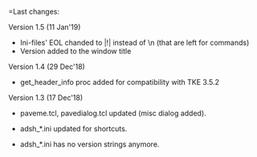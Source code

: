 =Last changes:

Version 1.5 (11 Jan'19)

  - Ini-files' EOL chanded to |!| instead of \\n (that are left for commands)
  - Version added to the window title


Version 1.4 (29 Dec'18)

  - get_header_info proc added for compatibility with TKE 3.5.2


Version 1.3 (17 Dec'18)

  - paveme.tcl, pavedialog.tcl updated (misc dialog added).

  - adsh_*.ini updated for shortcuts.

  - adsh_*.ini has no version strings anymore.

